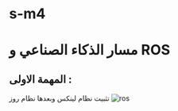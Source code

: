 # s-m4
# مسار الذكاء الصناعي و ROS
## المهمة الاولى :
تثبيت نظام لينكس وبعدها نظام روز
![ros](https://github.com/maged0707/s-m4/assets/141698731/2d1d7d62-c535-4c9e-a1d5-6cf6dd765ddf)
